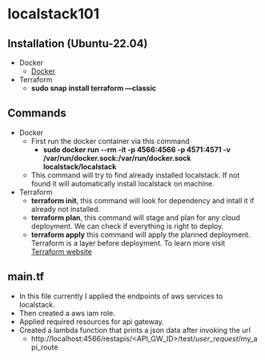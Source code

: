# localstack101
## Installation (Ubuntu-22.04)
- Docker
  - [Docker](https://docs.docker.com/engine/install/ubuntu/)
- Terraform
  - **sudo snap install terraform —classic**
## Commands
- Docker
  - First run the docker container via this command
      - **sudo docker run --rm -it -p 4566:4566 -p 4571:4571 -v /var/run/docker.sock:/var/run/docker.sock localstack/localstack**
  - This command will try to find already installed localstack. If not found it will automatically install localstack on machine.
- Terraform
  - **terraform init**, this command will look for dependency and intall it if already not installed.
  - **terraform plan**, this command will stage and plan for any cloud deployment. We can check if everything is right to deploy.
  - **terraform apply** this command will apply the planned deployment. Terraform is a layer before deployment. To learn more visit [Terraform website](https://www.terraform.io/)
## main.tf
- In this file currently I applied the endpoints of aws services to localstack.
- Then created a aws iam role.
- Applied required resources for api gateway.
- Created a lambda function that prints a json data after invoking the url
    - http://localhost:4566/restapis/<API_GW_ID>/test/_user_request_/my_api_route
